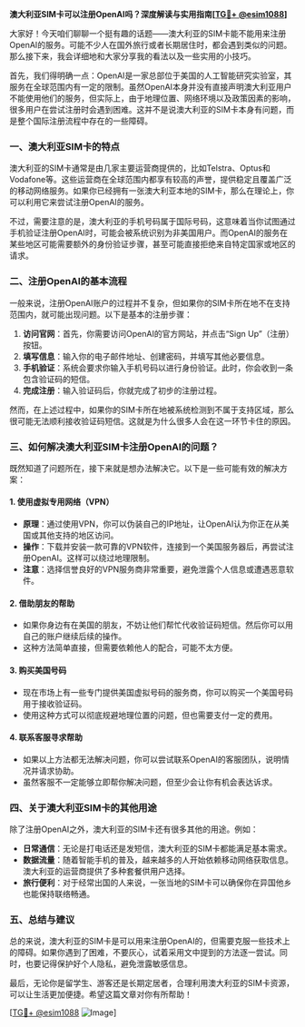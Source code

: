 **澳大利亚SIM卡可以注册OpenAI吗？深度解读与实用指南[[TG💪+ @esim1088](https://t.me/s/esim1088)]**

大家好！今天咱们聊聊一个挺有趣的话题——澳大利亚的SIM卡能不能用来注册OpenAI的服务。可能不少人在国外旅行或者长期居住时，都会遇到类似的问题。那么接下来，我会详细地和大家分享我的看法以及一些实用的小技巧。

首先，我们得明确一点：OpenAI是一家总部位于美国的人工智能研究实验室，其服务在全球范围内有一定的限制。虽然OpenAI本身并没有直接声明澳大利亚用户不能使用他们的服务，但实际上，由于地理位置、网络环境以及政策因素的影响，很多用户在尝试注册时会遇到困难。这并不是说澳大利亚的SIM卡本身有问题，而是整个国际注册流程中存在的一些障碍。

### **一、澳大利亚SIM卡的特点**

澳大利亚的SIM卡通常是由几家主要运营商提供的，比如Telstra、Optus和Vodafone等。这些运营商在全球范围内都享有较高的声誉，提供稳定且覆盖广泛的移动网络服务。如果你已经拥有一张澳大利亚本地的SIM卡，那么在理论上，你可以利用它来尝试注册OpenAI的服务。

不过，需要注意的是，澳大利亚的手机号码属于国际号码，这意味着当你试图通过手机验证注册OpenAI时，可能会被系统识别为非美国用户。而OpenAI的服务在某些地区可能需要额外的身份验证步骤，甚至可能直接拒绝来自特定国家或地区的请求。

### **二、注册OpenAI的基本流程**

一般来说，注册OpenAI账户的过程并不复杂，但如果你的SIM卡所在地不在支持范围内，就可能出现问题。以下是基本的注册步骤：

1. **访问官网**：首先，你需要访问OpenAI的官方网站，并点击“Sign Up”（注册）按钮。
2. **填写信息**：输入你的电子邮件地址、创建密码，并填写其他必要信息。
3. **手机验证**：系统会要求你输入手机号码以进行身份验证。此时，你会收到一条包含验证码的短信。
4. **完成注册**：输入验证码后，你就完成了初步的注册过程。

然而，在上述过程中，如果你的SIM卡所在地被系统检测到不属于支持区域，那么很可能无法顺利接收验证码短信。这就是为什么很多人会在这一环节卡住的原因。

### **三、如何解决澳大利亚SIM卡注册OpenAI的问题？**

既然知道了问题所在，接下来就是想办法解决它。以下是一些可能有效的解决方案：

#### **1. 使用虚拟专用网络（VPN）**
   - **原理**：通过使用VPN，你可以伪装自己的IP地址，让OpenAI认为你正在从美国或其他支持的地区访问。
   - **操作**：下载并安装一款可靠的VPN软件，连接到一个美国服务器后，再尝试注册OpenAI。这样可以绕过地理限制。
   - **注意**：选择信誉良好的VPN服务商非常重要，避免泄露个人信息或遭遇恶意软件。

#### **2. 借助朋友的帮助**
   - 如果你身边有在美国的朋友，不妨让他们帮忙代收验证码短信。然后你可以用自己的账户继续后续的操作。
   - 这种方法简单直接，但需要依赖他人的配合，可能不太方便。

#### **3. 购买美国号码**
   - 现在市场上有一些专门提供美国虚拟号码的服务商，你可以购买一个美国号码用于接收验证码。
   - 使用这种方式可以彻底规避地理位置的问题，但也需要支付一定的费用。

#### **4. 联系客服寻求帮助**
   - 如果以上方法都无法解决问题，你可以尝试联系OpenAI的客服团队，说明情况并请求协助。
   - 虽然客服不一定能够立即帮你解决问题，但至少会让你有机会表达诉求。

### **四、关于澳大利亚SIM卡的其他用途**

除了注册OpenAI之外，澳大利亚的SIM卡还有很多其他的用途。例如：

- **日常通信**：无论是打电话还是发短信，澳大利亚的SIM卡都能满足基本需求。
- **数据流量**：随着智能手机的普及，越来越多的人开始依赖移动网络获取信息。澳大利亚的运营商提供了多种套餐供用户选择。
- **旅行便利**：对于经常出国的人来说，一张当地的SIM卡可以确保你在异国他乡也能保持联络畅通。

### **五、总结与建议**

总的来说，澳大利亚的SIM卡是可以用来注册OpenAI的，但需要克服一些技术上的障碍。如果你遇到了困难，不要灰心，试着采用文中提到的方法逐一尝试。同时，也要记得保护好个人隐私，避免泄露敏感信息。

最后，无论你是留学生、游客还是长期定居者，合理利用澳大利亚的SIM卡资源，可以让生活更加便捷。希望这篇文章对你有所帮助！

[[TG💪+ @esim1088](https://t.me/s/esim1088) ![Image](https://i.postimg.cc/4NQfJmqS/Snipaste-2025-05-13-00-14-12.png)]